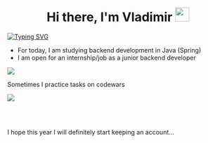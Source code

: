 <h1 align="center">
  Hi there, I'm Vladimir <img src="https://github.com/blackcater/blackcater/raw/main/images/Hi.gif" height="32"/>
</h1>

<div>
  <a href="https://git.io/typing-svg"><img src="https://readme-typing-svg.demolab.com?font=Fira+Code&pause=1000&color=2264CF&width=435&lines=Software+Engineering+Student" alt="Typing SVG" /></a>
</div>

<ul>
  <li>For today, I am studying backend development in Java (Spring)</li>
  <li>I am open for an internship/job as a junior backend developer</li>
</ul>

![](https://github-profile-summary-cards.vercel.app/api/cards/repos-per-language?username=vvtrnv&theme=github_dark)

<p>Sometimes I practice tasks on codewars</p>
<a href="https://www.codewars.com/users/theyong735"><img src="https://www.codewars.com/users/theyong735/badges/large"></a>

<br><br>
<p>I hope this year I will definitely start keeping an account...</p>
